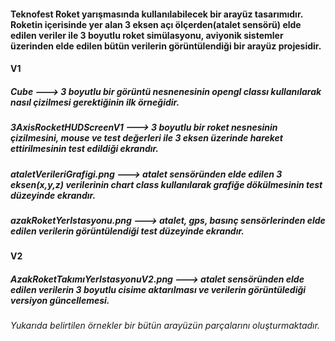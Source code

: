 <h4> Teknofest Roket yarışmasında kullanılabilecek bir arayüz tasarımıdır. 
  Roketin içerisinde yer alan 3 eksen açı ölçerden(atalet sensörü) elde edilen veriler ile 3 boyutlu roket simülasyonu, aviyonik sistemler üzerinden elde edilen bütün verilerin 
görüntülendiği bir arayüz projesidir.</h4>

<h4>V1</h4>
<h5> Cube ---> 3 boyutlu bir görüntü nesnenesinin opengl classı kullanılarak nasıl çizilmesi gerektiğinin ilk örneğidir.</h5>
<h5> 3AxisRocketHUDScreenV1 ---> 3 boyutlu bir roket nesnesinin çizilmesini, mouse ve test değerleri ile 3 eksen üzerinde hareket ettirilmesinin test edildiği ekrandır.</h5>
<h5> ataletVerileriGrafigi.png ---> atalet sensöründen elde edilen 3 eksen(x,y,z) verilerinin chart class kullanılarak grafiğe dökülmesinin test düzeyinde ekrandır.</h5>
<h5> azakRoketYerIstasyonu.png ---> atalet, gps, basınç sensörlerinden elde edilen verilerin görüntülendiği test düzeyinde ekrandır.</h5>

<h4>V2</h4>
<h5> AzakRoketTakımıYerIstasyonuV2.png ---> atalet sensöründen elde edilen verilerin 3 boyutlu cisime aktarılması ve verilerin görüntülediği versiyon güncellemesi.</h5>

<h6> Yukarıda belirtilen örnekler bir bütün arayüzün parçalarını oluşturmaktadır.</h6>

